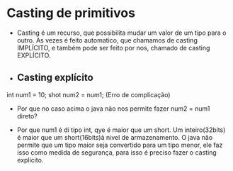 # Casting de primitivos

* Casting é um recurso, que possibilita mudar um valor de um tipo para o
outro. As vezes é feito automatico, que chamamos de casting IMPLÍCITO,
e também pode ser feito por nos, chamado de casting EXPLÍCITO.

* ## Casting explícito 

int num1 = 10;
shot num2 = num1; (Erro de complicação)

* Por que no caso acima o java não nos permite fazer num2 = num1 direto?

* Por que num1 é di tipo int, qye é maior que um short. Um inteiro(32bits)
é maior que um short(16bits)à nivel de armazenamento. O java não permite
que um tipo maior seja convertido para um tipo menor, ele faz isso como
medida de segurança, para isso é preciso fazer o casting explícito.